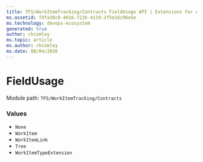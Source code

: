 ```yaml
---
title: TFS/WorkItemTracking/Contracts FieldUsage API | Extensions for Azure DevOps Services
ms.assetid: f4fa38c8-4016-722b-4129-2f5e16c96e5e
ms.technology: devops-ecosystem
generated: true
author: chcomley
ms.topic: article
ms.author: chcomley
ms.date: 08/04/2016
---
```


# FieldUsage

Module path: `TFS/WorkItemTracking/Contracts`

### Values

- `None`
- `WorkItem`
- `WorkItemLink`
- `Tree`
- `WorkItemTypeExtension`
